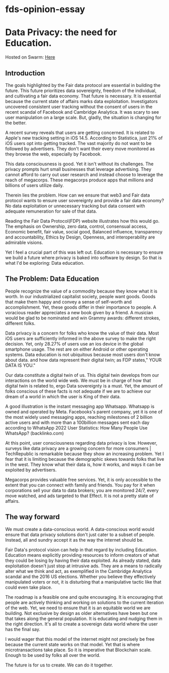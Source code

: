 # fds-opinion-essay

# Data Privacy: the need for Education.
Hosted on Swarm: [Here](https://gateway.ethswarm.org/access/e9e935cd3f1e447e3f1f1ad4b395a781b5e069d0623365164fd72d0353137ef3)

## Introduction
The goals highlighted by the Fair data protocol are essential in building the future. This future prioritizes data sovereignty, freedom of the individual, and cultivating a fair data economy. That future is necessary. It is essential because the current state of affairs marks data exploitation. 
Investigators uncovered consistent user tracking without the consent of users in the recent scandal of Facebook and Cambridge Analytica. It was scary to see user manipulation on a large scale. But, gladly, the situation is changing for the better.

A recent survey reveals that users are getting concerned. It is related to Apple's new tracking setting in iOS 14.5. According to Statistica, just 21% of iOS users opt into getting tracked. The vast majority do not want to be followed by advertisers. They don't want their every move monitored as they browse the web, especially by Facebook.

This data consciousness is good. Yet it isn't without its challenges. The privacy prompts hurt small businesses that leverage advertising. They cannot afford to carry out user research and instead choose to leverage the reach of megacorps. These megacorps produce apps that millions and billions of users utilize daily.

Therein lies the problem. How can we ensure that web3 and Fair data protocol wants to ensure user sovereignty and provide a fair data economy? No data exploitation or unnecessary tracking but data consent with adequate remuneration for sale of that data.

Reading the Fair Data Protocol(FDP) website illustrates how this would go. The emphasis on Ownership, zero data, control, consensual access, Economic benefit, fair value, social good, Balanced influence, transparency and accountability, Ethics by Design, Openness, and interoperability are admirable visions.

Yet I feel a crucial part of this was left out. Education is necessary to ensure we build a future where privacy is baked into software by design. So that is what I'd be exploring: Data education.

## The Problem: Data Education

People recognize the value of a commodity because they know what it is worth. In our industrialized capitalist society, people want goods. Goods that make them happy and convey a sense of self-worth and accomplishment. Yet, these goods differ in their importance to people. A voracious reader appreciates a new book given by a friend. A musician would be glad to be nominated and win Grammy awards: different strokes, different folks. 

Data privacy is a concern for folks who know the value of their data. Most iOS users are sufficiently informed in the above survey to make the right decision. Yet, only 28.27% of users use an ios device in the global smartphone usage. The rest are on either Android or other operating systems. Data education is not ubiquitous because most users don't know about data. and how data represent their digital twin; as FDP states," YOUR DATA IS YOU."

Our data constitute a digital twin of us. This digital twin develops from our interactions on the world wide web. We must be in charge of how that digital twin is related to, ergo Data sovereignty is a must. Yet, the amount of folks conscious of these facts is not adequate if we are to achieve our dream of a world in which the user is King of their data.

A good illustration is the instant messaging app Whatsapp. Whatsapp is owned and operated by Meta. Facebooks's parent company, yet it is one of the most widely used messaging apps, reaching milestones of 2 billion active users and with more than a 100billion messages sent each day according to WhatsApp 2022 User Statistics: How Many People Use WhatsApp? (backlinko.com)

At this point, user consciousness regarding data privacy is low. However, surveys like data privacy are a growing concern for more consumers | TechRepublic is remarkable because they show an increasing problem. Yet I fear that it is limiting because the demographic skews towards folks that live in the west. They know what their data is, how it works, and ways it can be exploited by advertisers.

Megacorps provides valuable free services. Yet, it is only accessible to the extent that you can connect with family and friends. You pay for it when corporations sell your data to data brokers; you are monitored 24/7, every move watched, and ads targeted to that Effect. It is not a pretty state of affairs.

## The way forward
We must create a data-conscious world. A data-conscious world would ensure that data privacy solutions don't just cater to a subset of people. Instead, all and sundry accept it as the way the internet should be. 

Fair Data's protocol vision can help in that regard by including Education. Education means explicitly providing resources to inform creators of what they could be losing by having their data exploited. As already stated, data exploitation doesn't just stop at intrusive ads. They are a means to radically alter what we think and act, as exemplified in the Cambridge Analytica scandal and the 2016 US elections. Whether you believe they effectively manipulated voters or not, it is disturbing that a manipulative tactic like that could even take place.

The roadmap is a feasible one and quite encouraging. It is encouraging that people are actively thinking and working on solutions to the current iteration of the web. Yet, we need to ensure that it is an equitable world we are building. Not exclusive by design as older alternatives have been but one that takes along the general population. It is educating and nudging them in the right direction. It's all to create a sovereign data world where the user has the final say.

I would wager that this model of the internet might not precisely be free because the current state works on that model. Yet that is where microtransactions take place. So it is imperative that Blockchain scale. Enough to be used by folks all over the world.

The future is for us to create. We can do it together.

